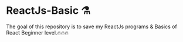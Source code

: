 # ReactJs-Basic ⚗
The goal of this repository is to save my ReactJs programs & Basics of React Beginner level.🔥🔥🔥
